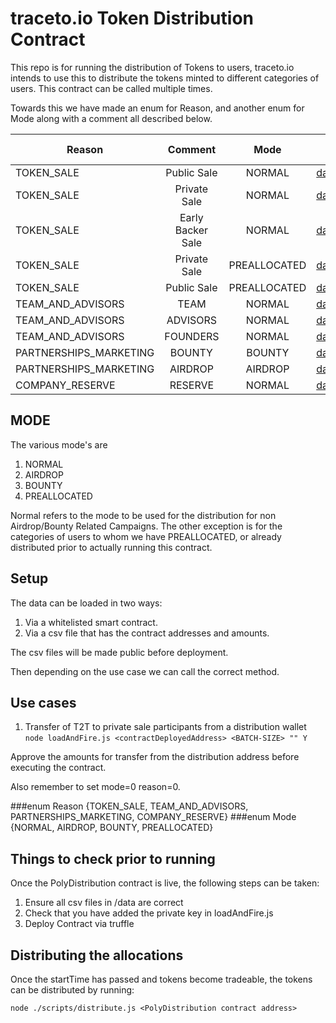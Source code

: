 # traceto.io Token Distribution Contract 

This repo is for running the distribution of Tokens to users, traceto.io intends to use this to distribute the tokens minted to different categories of users. This contract can be called multiple times.

Towards this we have made an enum for Reason, and another enum for Mode along with a comment all described below.

| Reason        | Comment       | Mode    | Files  | Date Executed |
| ------------- |:-------------:|:----:|:-----:|:----:|
| TOKEN_SALE | Public Sale | NORMAL |[data.csv](/data/data.csv) | DD/MM/YYYY |
| TOKEN_SALE | Private Sale | NORMAL |[data.csv](/data/data.csv) | DD/MM/YYYY |
| TOKEN_SALE | Early Backer Sale | NORMAL |[data.csv](/data/data.csv) | DD/MM/YYYY |
| TOKEN_SALE | Private Sale | PREALLOCATED |[data.csv](/data/data.csv) | DD/MM/YYYY |
| TOKEN_SALE | Public Sale | PREALLOCATED |[data.csv](/data/data.csv) | DD/MM/YYYY |
| TEAM_AND_ADVISORS | TEAM | NORMAL |[data.csv](/data/data.csv)| DD/MM/YYYY |
| TEAM_AND_ADVISORS | ADVISORS | NORMAL |[data.csv](/data/data.csv) | DD/MM/YYYY |
| TEAM_AND_ADVISORS | FOUNDERS | NORMAL |[data.csv](/data/data.csv) | DD/MM/YYYY |
| PARTNERSHIPS_MARKETING | BOUNTY<CAMPAIGNNAME> | BOUNTY |[data.csv](/data/data.csv) | DD/MM/YYYY |
| PARTNERSHIPS_MARKETING | AIRDROP<CAMPAIGNNAME> | AIRDROP |[data.csv](/data/data.csv) | DD/MM/YYYY |
| COMPANY_RESERVE | RESERVE | NORMAL |[data.csv](/data/data.csv) | DD/MM/YYYY |

## MODE

The various mode's are 
1. NORMAL
2. AIRDROP
3. BOUNTY
4. PREALLOCATED

Normal refers to the mode to be used for the distribution for non Airdrop/Bounty Related Campaigns. The other exception is for the categories of users to whom we have PREALLOCATED, or already distributed prior to actually running this contract.

## Setup

The data can be loaded in two ways:
1. Via a whitelisted smart contract.
2. Via a csv file that has the contract addresses and amounts.

The csv files will be made public before deployment.

Then depending on the use case we can call the correct method.




## Use cases 

1) Transfer of T2T to private sale participants from a distribution wallet `node loadAndFire.js <contractDeployedAddress> <BATCH-SIZE> "" Y`

Approve the amounts for transfer from the distribution address before executing the contract.

Also remember to set mode=0 reason=0. 

 ###enum Reason {TOKEN_SALE, TEAM_AND_ADVISORS, PARTNERSHIPS_MARKETING, COMPANY_RESERVE}
 ###enum Mode {NORMAL, AIRDROP, BOUNTY, PREALLOCATED}




## Things to check prior to running

Once the PolyDistribution contract is live, the following steps can be taken:

1) Ensure all csv files in /data are correct
2) Check that you have added the private key in loadAndFire.js
3) Deploy Contract via truffle

## Distributing the allocations

Once the startTime has passed and tokens become tradeable, the tokens can be distributed by running:

`node ./scripts/distribute.js <PolyDistribution contract address>`

